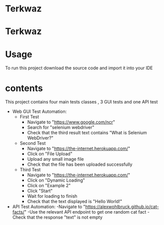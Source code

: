 # Terkwaz

# Terkwaz


# Usage
To run this project download the source code and import it into your IDE

# contents
This project contains four main tests classes , 3 GUI tests and one API test 
- Web GUI Test Automation:
    - First Test
       - Navigate to "https://www.google.com/ncr" 
       - Search for "selenium webdriver" 
       - Check that the third result text contains "What is Selenium WebDriver?" 
    - Second Test
       - Navigate to "https://the-internet.herokuapp.com/" 
       - Click on "File Upload" 
       - Upload any small image file 
       - Check that the file has been uploaded successfully 
    - Third Test
       - Navigate to "https://the-internet.herokuapp.com/" 
       - Click on "Dynamic Loading" 
       - Click on "Example 2" 
       - Click "Start" 
       - Wait for loading to finish 
       - Check that the text displayed is "Hello World!" 
- API Test Automation:
    -Navigate to "https://alexwohlbruck.github.io/cat-facts/" 
    -Use the relevant API endpoint to get one random cat fact 
    -Check that the response "text" is not empty